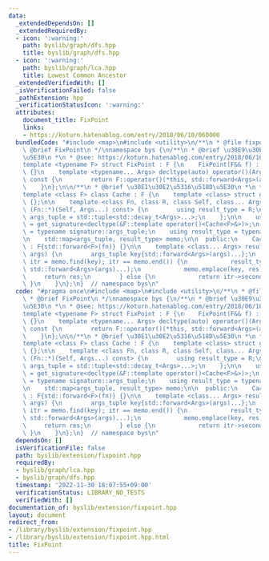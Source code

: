 ```yaml
---
data:
  _extendedDependsOn: []
  _extendedRequiredBy:
  - icon: ':warning:'
    path: byslib/graph/dfs.hpp
    title: byslib/graph/dfs.hpp
  - icon: ':warning:'
    path: byslib/graph/lca.hpp
    title: Lowest Common Ancestor
  _extendedVerifiedWith: []
  _isVerificationFailed: false
  _pathExtension: hpp
  _verificationStatusIcon: ':warning:'
  attributes:
    document_title: FixPoint
    links:
    - https://koturn.hatenablog.com/entry/2018/06/10/060000
  bundledCode: "#include <map>\n#include <utility>\n/**\n * @file fixpoint.hpp\n *\
    \ @brief FixPoint\n */\nnamespace bys {\n/**\n * @brief \u30E9\u30E0\u30C0\u518D\
    \u5E30\n *\n * @see: https://koturn.hatenablog.com/entry/2018/06/10/060000\n */\n\
    template <typename F> struct FixPoint : F {\n    FixPoint(F&& f) : F{std::forward<F>(f)}\
    \ {}\n    template <typename... Args> decltype(auto) operator()(Args&&... args)\
    \ const {\n        return F::operator()(*this, std::forward<Args>(args)...);\n\
    \    }\n};\n\n/**\n * @brief \u30E1\u30E2\u5316\u518D\u5E30\n *\n * @see ?\n */\n\
    template <class F> class Cache : F {\n    template <class> struct get_signature\
    \ {};\n\n    template <class Fn, class R, class Self, class... Args> struct get_signature<R\
    \ (Fn::*)(Self, Args...) const> {\n        using result_type = R;\n        using\
    \ args_tuple = std::tuple<std::decay_t<Args>...>;\n    };\n\n    using signature\
    \ = get_signature<decltype(&F::template operator()<Cache<F>&>)>;\n    using args_tuple\
    \ = typename signature::args_tuple;\n    using result_type = typename signature::result_type;\n\
    \n    std::map<args_tuple, result_type> memo;\n\n  public:\n    Cache(F&& fn)\
    \ : F{std::forward<F>(fn)} {}\n\n    template <class... Args> result_type operator()(Args&&...\
    \ args) {\n        args_tuple key{std::forward<Args>(args)...};\n        if (auto\
    \ itr = memo.find(key); itr == memo.end()) {\n            result_type res = F::operator()(*this,\
    \ std::forward<Args>(args)...);\n            memo.emplace(key, res);\n       \
    \     return res;\n        } else {\n            return itr->second;\n       \
    \ }\n    }\n};\n}  // namespace bys\n"
  code: "#pragma once\n#include <map>\n#include <utility>\n/**\n * @file fixpoint.hpp\n\
    \ * @brief FixPoint\n */\nnamespace bys {\n/**\n * @brief \u30E9\u30E0\u30C0\u518D\
    \u5E30\n *\n * @see: https://koturn.hatenablog.com/entry/2018/06/10/060000\n */\n\
    template <typename F> struct FixPoint : F {\n    FixPoint(F&& f) : F{std::forward<F>(f)}\
    \ {}\n    template <typename... Args> decltype(auto) operator()(Args&&... args)\
    \ const {\n        return F::operator()(*this, std::forward<Args>(args)...);\n\
    \    }\n};\n\n/**\n * @brief \u30E1\u30E2\u5316\u518D\u5E30\n *\n * @see ?\n */\n\
    template <class F> class Cache : F {\n    template <class> struct get_signature\
    \ {};\n\n    template <class Fn, class R, class Self, class... Args> struct get_signature<R\
    \ (Fn::*)(Self, Args...) const> {\n        using result_type = R;\n        using\
    \ args_tuple = std::tuple<std::decay_t<Args>...>;\n    };\n\n    using signature\
    \ = get_signature<decltype(&F::template operator()<Cache<F>&>)>;\n    using args_tuple\
    \ = typename signature::args_tuple;\n    using result_type = typename signature::result_type;\n\
    \n    std::map<args_tuple, result_type> memo;\n\n  public:\n    Cache(F&& fn)\
    \ : F{std::forward<F>(fn)} {}\n\n    template <class... Args> result_type operator()(Args&&...\
    \ args) {\n        args_tuple key{std::forward<Args>(args)...};\n        if (auto\
    \ itr = memo.find(key); itr == memo.end()) {\n            result_type res = F::operator()(*this,\
    \ std::forward<Args>(args)...);\n            memo.emplace(key, res);\n       \
    \     return res;\n        } else {\n            return itr->second;\n       \
    \ }\n    }\n};\n}  // namespace bys\n"
  dependsOn: []
  isVerificationFile: false
  path: byslib/extension/fixpoint.hpp
  requiredBy:
  - byslib/graph/lca.hpp
  - byslib/graph/dfs.hpp
  timestamp: '2022-11-30 18:07:55+09:00'
  verificationStatus: LIBRARY_NO_TESTS
  verifiedWith: []
documentation_of: byslib/extension/fixpoint.hpp
layout: document
redirect_from:
- /library/byslib/extension/fixpoint.hpp
- /library/byslib/extension/fixpoint.hpp.html
title: FixPoint
---
```

